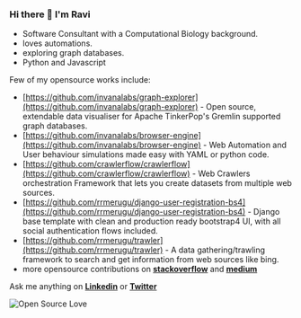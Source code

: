 ### Hi there 👋 I'm Ravi

- Software Consultant with a Computational Biology background.
- loves automations.
- exploring graph databases.
- Python and Javascript


Few of my opensource works include:

- [https://github.com/invanalabs/graph-explorer](https://github.com/invanalabs/graph-explorer) - Open source, extendable data visualiser for Apache TinkerPop's Gremlin supported graph databases.
- [https://github.com/invanalabs/browser-engine](https://github.com/invanalabs/browser-engine) - Web Automation and User behaviour simulations made easy with YAML or python code.
- [https://github.com/crawlerflow/crawlerflow](https://github.com/crawlerflow/crawlerflow) - Web Crawlers orchestration Framework that lets you create datasets from multiple web sources.
- [https://github.com/rrmerugu/django-user-registration-bs4](https://github.com/rrmerugu/django-user-registration-bs4) - Django base template with clean and production ready bootstrap4 UI, with all social authentication flows included.
- [https://github.com/rrmerugu/trawler](https://github.com/rrmerugu/trawler) - A data gathering/trawling framework to search and get information from web sources like bing.
- more opensource contributions on **[stackoverflow](https://stackoverflow.com/users/3448851/rrmerugu)** and **[medium](https://medium.com/@rrmerugu)** 

Ask me anything on **[Linkedin](https://www.linkedin.com/in/rrmerugu/)** or **[Twitter](https://twitter.com/rrmerugu)** 

![Open Source Love](https://badges.frapsoft.com/os/v2/open-source.svg?v=103)


<!--
**rrmerugu/rrmerugu** is a ✨ _special_ ✨ repository because its `README.md` (this file) appears on your GitHub profile.

Here are some ideas to get you started:

- 🔭 I’m currently working on ...
- 🌱 I’m currently learning ...
- 👯 I’m looking to collaborate on ...
- 🤔 I’m looking for help with ...
- 💬 Ask me about ...
- 📫 How to reach me: ...
- 😄 Pronouns: ...
- ⚡ Fun fact: ...
-->
